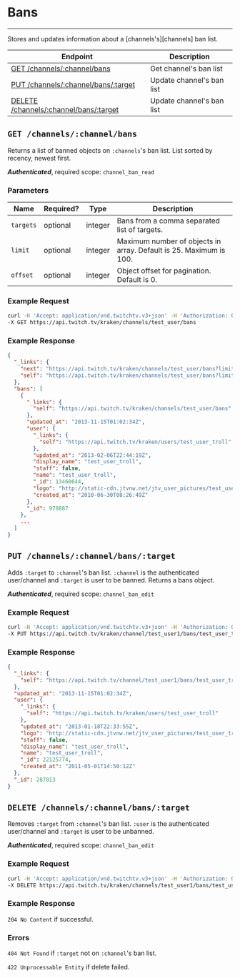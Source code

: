 # Bans

***

Stores and updates information about a [channels's][channels] ban list.

| Endpoint | Description |
| ---- | --------------- |
| [GET /channels/:channel/bans](/v3_resources/bans.md#get-channelschannelbans) | Get channel's ban list |
| [PUT /channels/:channel/bans/:target](/v3_resources/bans.md#put-channelschannelbanstarget) | Update channel's ban list |
| [DELETE /channels/:channel/bans/:target](/v3_resources/bans.md#delete-channelschannelbanstarget) | Update channel's ban list |

[users]: /v3_resources/users.md

## `GET /channels/:channel/bans`

Returns a list of banned objects on `:channels`'s ban list. List sorted by recency, newest first.

*__Authenticated__*, required scope: `channel_ban_read`

### Parameters

<table>
    <thead>
        <tr>
            <th>Name</th>
            <th>Required?</th>
            <th width="50">Type</th>
            <th width=100%>Description</th>
        </tr>
    </thead>
    <tbody>
        <tr>
            <td><code>targets</code></td>
            <td>optional</td>
            <td>integer</td>
            <td>Bans from a comma separated list of targets.</td>
        </tr>
        <tr>
            <td><code>limit</code></td>
            <td>optional</td>
            <td>integer</td>
            <td>Maximum number of objects in array. Default is 25. Maximum is 100.</td>
        </tr>
        <tr>
            <td><code>offset</code></td>
            <td>optional</td>
            <td>integer</td>
            <td>Object offset for pagination. Default is 0.</td>
        </tr>
    </tbody>
</table>

### Example Request

```bash
curl -H 'Accept: application/vnd.twitchtv.v3+json' -H 'Authorization: OAuth <access_token>' \
-X GET https://api.twitch.tv/kraken/channels/test_user/bans
```

### Example Response

```json
{
  "_links": {
    "next": "https://api.twitch.tv/kraken/channels/test_user/bans?limit=25&offset=25",
    "self": "https://api.twitch.tv/kraken/channels/test_user/bans?limit=25&offset=0"
  },
  "bans": [
    {
      "_links": {
        "self": "https://api.twitch.tv/kraken/channels/test_user/bans"
      },
      "updated_at": "2013-11-15T01:02:34Z",
      "user": {
        "_links": {
          "self": "https://api.twitch.tv/kraken/users/test_user_troll"
        },
        "updated_at": "2013-02-06T22:44:19Z",
        "display_name": "test_user_troll",
        "staff": false,
        "name": "test_user_troll",
        "_id": 13460644,
        "logo": "http://static-cdn.jtvnw.net/jtv_user_pictures/test_user_troll-profile_image-9e4de45c9e6744ac-300x300.png",
        "created_at": "2010-06-30T08:26:49Z"
      },
      "_id": 970887
    },
    ...
  ]
}
```

## `PUT /channels/:channel/bans/:target`

Adds `:target` to `:channel`'s ban list. `:channel` is the authenticated user/channel and `:target` is user to be banned. Returns a bans object.

*__Authenticated__*, required scope: `channel_ban_edit`

### Example Request

```bash
curl -H 'Accept: application/vnd.twitchtv.v3+json' -H 'Authorization: OAuth <access_token>' \
-X PUT https://api.twitch.tv/kraken/channel/test_user1/bans/test_user_troll
```

### Example Response

```json
{
  "_links": {
    "self": "https://api.twitch.tv/channel/test_user1/bans/test_user_troll"
  },
  "updated_at": "2013-11-15T01:02:34Z",
  "user": {
    "_links": {
      "self": "https://api.twitch.tv/kraken/users/test_user_troll"
    },
    "updated_at": "2013-01-18T22:33:55Z",
    "logo": "http://static-cdn.jtvnw.net/jtv_user_pictures/test_user_troll-profile_image-c3fa99f314dd9477-300x300.jpeg",
    "staff": false,
    "display_name": "test_user_troll",
    "name": "test_user_troll",
    "_id": 22125774,
    "created_at": "2011-05-01T14:50:12Z"
  },
  "_id": 287813
}
```

## `DELETE /channels/:channel/bans/:target`

Removes `:target` from `:channel`'s ban list. `:user` is the authenticated user/channel and `:target` is user to be unbanned.

*__Authenticated__*, required scope: `channel_ban_edit`

### Example Request

```bash
curl -H 'Accept: application/vnd.twitchtv.v3+json' -H 'Authorization: OAuth <access_token>' \
-X DELETE https://api.twitch.tv/kraken/channels/test_user1/bans/test_user_troll
```

### Example Response

`204 No Content` if successful.

### Errors

`404 Not Found` if `:target` not on `:channel`'s ban list.

`422 Unprocessable Entity` if delete failed.
